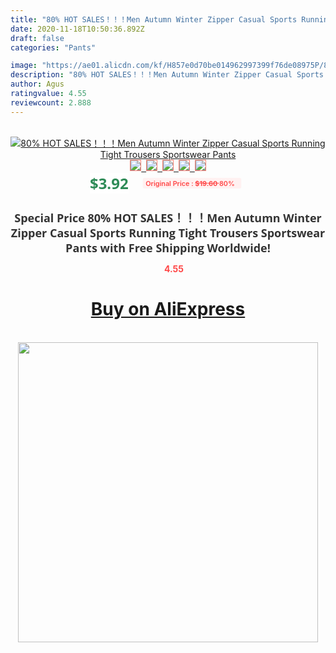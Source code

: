 ```yaml
---
title: "80% HOT SALES！！！Men Autumn Winter Zipper Casual Sports Running Tight Trousers Sportswear Pants"
date: 2020-11-18T10:50:36.892Z
draft: false
categories: "Pants"

image: "https://ae01.alicdn.com/kf/H857e0d70be014962997399f76de08975P/80-HOT-SALES-Men-Autumn-Winter-Zipper-Casual-Sports-Running-Tight-Trousers-Sportswear-Pants.jpg"
description: "80% HOT SALES！！！Men Autumn Winter Zipper Casual Sports Running Tight Trousers Sportswear Pants"
author: Agus
ratingvalue: 4.55
reviewcount: 2.888
---
```

<br>
<div style="text-align: center;">
<a href="https://s.click.aliexpress.com/e/_AAynHT" target="_blank" rel="nofollow noopener noreferrer"><img alt="80% HOT SALES！！！Men Autumn Winter Zipper Casual Sports Running Tight Trousers Sportswear Pants" class="magnifier-image" src="https://ae01.alicdn.com/kf/H857e0d70be014962997399f76de08975P/80-HOT-SALES-Men-Autumn-Winter-Zipper-Casual-Sports-Running-Tight-Trousers-Sportswear-Pants.jpg_640x640.jpg">
<br>
<img style="border:1px solid salmon" src="https://ae01.alicdn.com/kf/H857e0d70be014962997399f76de08975P/80-HOT-SALES-Men-Autumn-Winter-Zipper-Casual-Sports-Running-Tight-Trousers-Sportswear-Pants.jpg_120x120.jpg">&nbsp;&nbsp;<img style="border:1px solid salmon" src="https://ae01.alicdn.com/kf/Hb2970c86dc704796b63c8bfa9dead392i/80-HOT-SALES-Men-Autumn-Winter-Zipper-Casual-Sports-Running-Tight-Trousers-Sportswear-Pants.jpg_120x120.jpg">&nbsp;&nbsp;<img style="border:1px solid salmon" src="https://ae01.alicdn.com/kf/H98b10510d1ef4f37be2ba6cbdc96a300v/80-HOT-SALES-Men-Autumn-Winter-Zipper-Casual-Sports-Running-Tight-Trousers-Sportswear-Pants.jpg_120x120.jpg">&nbsp;&nbsp;<img style="border:1px solid salmon" src="https://ae01.alicdn.com/kf/H86fa443bb4654731bca019be0ff758ddQ/80-HOT-SALES-Men-Autumn-Winter-Zipper-Casual-Sports-Running-Tight-Trousers-Sportswear-Pants.jpg_120x120.jpg">&nbsp;&nbsp;<img style="border:1px solid salmon" src="https://ae01.alicdn.com/kf/H1d4e21ac0eff414f94d947eb5f3abba3G/80-HOT-SALES-Men-Autumn-Winter-Zipper-Casual-Sports-Running-Tight-Trousers-Sportswear-Pants.jpg_120x120.jpg"></a></div><br0>
<div style="text-align: center;"><span style="background-color: white; border: 0px; box-sizing: border-box; color: seagreen; display: inline-block; font-family: &quot;open sans&quot; , &quot;arial&quot; , &quot;helvetica&quot; , sans-serif , &quot;heiti&quot;; font-size: 24px; font-stretch: inherit; font-weight: 700; line-height: inherit; margin: 0px 10px 0px 0px; padding: 0px; vertical-align: middle;">$3.92 </span>
<span style="background: rgb(255 , 241 , 241); border-radius: 3px; border: 0px; box-sizing: border-box; color: #ff4747; display: inline-block; font-family: inherit; font-size: 12px; font-stretch: inherit; font-style: inherit; font-variant: inherit; font-weight: 600; line-height: inherit; margin: 0px; padding: 2px 5px; transform: scale(0.9); vertical-align: middle;">Original Price : <b style="text-decoration: line-through;">$19.60 </b> 80%&nbsp;&nbsp;</span></div>
<h1 style="color: #333333; display: inline-block; font-family: &quot;open sans&quot; , &quot;arial&quot; , &quot;helvetica&quot; , sans-serif , &quot;heiti&quot;; font-size: 18px; font-stretch: inherit; font-weight: 700; text-align: center;">Special Price 80% HOT SALES！！！Men Autumn Winter Zipper Casual Sports Running Tight Trousers Sportswear Pants with Free Shipping Worldwide!</h1>
<div style="color: #ff4747; text-align: center;">
<img src="https://4.bp.blogspot.com/-M0ZcTcb-5uY/XleCXlxnR4I/AAAAAAAAAEc/OrjgMkXV1oMQFaCRZj5HQwOCBcu3w1FegCPcBGAYYCw/s1600/star.png" style="height: 15px;">&nbsp;<b>4.55</b></div>
<div class="button_cont" align="center"><a class="buynow_a" href="https://s.click.aliexpress.com/e/_AAynHT" target="_blank" rel="nofollow noopener noreferrer"><H1>Buy on AliExpress</H1></a></div><br>
<div class="separator" style="clear: both; text-align: center;">
<img src="https://lh3.googleusercontent.com/-pTy5HemUv9M/XlePHvY0dAI/AAAAAAAAAE4/0nX5iRUoIWY8eMW9Dpxeirr157OZliDIgCLcBGAsYHQ/s1600/badge.gif" width="480">
</div>
